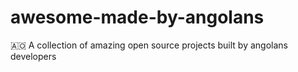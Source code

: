 # awesome-made-by-angolans
🇦🇴 A collection of amazing open source projects built by angolans developers
